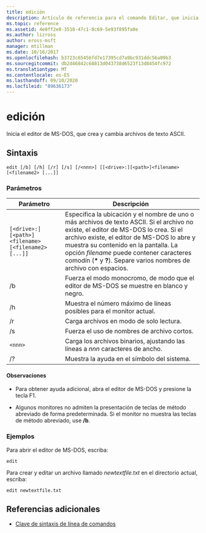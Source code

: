 ```yaml
---
title: edición
description: Artículo de referencia para el comando Editar, que inicia el editor de MS-DOS, para que pueda crear y cambiar archivos de texto ASCII.
ms.topic: reference
ms.assetid: 4e0ff2e8-3518-47c1-8c69-5e93f895fa0e
ms.author: lizross
author: eross-msft
manager: mtillman
ms.date: 10/16/2017
ms.openlocfilehash: b3723c65456fd7e17395cd7a9bc931ddc56a09b3
ms.sourcegitcommit: db2d46842c68813d043738d6523f13d8454fc972
ms.translationtype: MT
ms.contentlocale: es-ES
ms.lasthandoff: 09/10/2020
ms.locfileid: "89636173"
---
```

# <a name="edit"></a>edición

Inicia el editor de MS-DOS, que crea y cambia archivos de texto ASCII.

## <a name="syntax"></a>Sintaxis

```
edit [/b] [/h] [/r] [/s] [/<nnn>] [[<drive>:][<path>]<filename> [<filename2> [...]]
```

### <a name="parameters"></a>Parámetros

| Parámetro | Descripción |
| --------- | ----------- |
| `[<drive>:][<path>]<filename> [<filename2> [...]]` | Especifica la ubicación y el nombre de uno o más archivos de texto ASCII. Si el archivo no existe, el editor de MS-DOS lo crea. Si el archivo existe, el editor de MS-DOS lo abre y muestra su contenido en la pantalla. La opción *filename* puede contener caracteres comodín (**&#42;** y **?**). Separe varios nombres de archivo con espacios. |
| /b | Fuerza el modo monocromo, de modo que el editor de MS-DOS se muestre en blanco y negro. |
| /h | Muestra el número máximo de líneas posibles para el monitor actual. |
| /r | Carga archivos en modo de solo lectura. |
| /s | Fuerza el uso de nombres de archivo cortos. |
| `<nnn>` | Carga los archivos binarios, ajustando las líneas a *nnn* caracteres de ancho. |
| /? | Muestra la ayuda en el símbolo del sistema. |

#### <a name="remarks"></a>Observaciones

- Para obtener ayuda adicional, abra el editor de MS-DOS y presione la tecla F1.

- Algunos monitores no admiten la presentación de teclas de método abreviado de forma predeterminada. Si el monitor no muestra las teclas de método abreviado, use **/b**.

### <a name="examples"></a>Ejemplos

Para abrir el editor de MS-DOS, escriba:

```
edit
```

Para crear y editar un archivo llamado *newtextfile.txt* en el directorio actual, escriba:

```
edit newtextfile.txt
```

## <a name="additional-references"></a>Referencias adicionales

- [Clave de sintaxis de línea de comandos](command-line-syntax-key.md)
